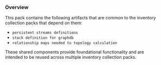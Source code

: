 ### Overview

This pack contains the following artifacts that are common to the inventory collection packs that depend on them:

- `persistent streams definitions`
- `stack definition for graphdb`
- `relationship maps needed to topology calculation`

These shared components provide foundational functionality and are intended to be reused across multiple inventory collection packs.